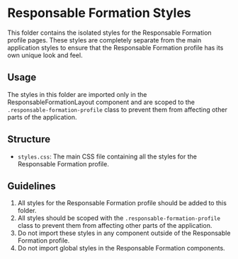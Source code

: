 # Responsable Formation Styles

This folder contains the isolated styles for the Responsable Formation profile pages. These styles are completely separate from the main application styles to ensure that the Responsable Formation profile has its own unique look and feel.

## Usage

The styles in this folder are imported only in the ResponsableFormationLayout component and are scoped to the `.responsable-formation-profile` class to prevent them from affecting other parts of the application.

## Structure

- `styles.css`: The main CSS file containing all the styles for the Responsable Formation profile.

## Guidelines

1. All styles for the Responsable Formation profile should be added to this folder.
2. All styles should be scoped with the `.responsable-formation-profile` class to prevent them from affecting other parts of the application.
3. Do not import these styles in any component outside of the Responsable Formation profile.
4. Do not import global styles in the Responsable Formation components.
